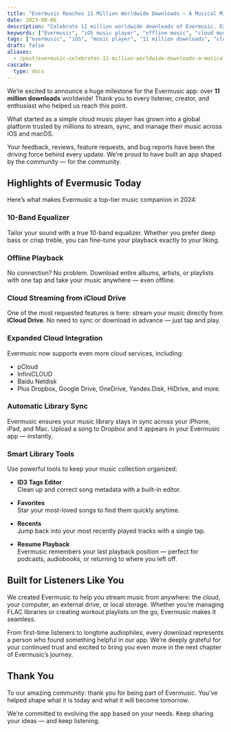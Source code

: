 ```yaml
---
title: "Evermusic Reaches 11 Million Worldwide Downloads – A Musical Milestone"
date: 2023-09-06
description: "Celebrate 11 million worldwide downloads of Evermusic. Explore new features like iCloud streaming, cross-platform sync, Favorites, Recents, and more."
keywords: ["Evermusic", "iOS music player", "offline music", "cloud music streaming", "iCloud Drive", "audio equalizer", "ID3 tags editor", "music download", "music app", "music milestone"]
tags: ["evermusic", "iOS", "music player", "11 million downloads", "cloud music", "offline playback", "favorites", "recents", "iCloud Drive", "milestone"]
draft: false
aliases:
  - /post/evermusic-celebrates-11-million-worldwide-downloads-a-musical-milestone/
cascade:
  type: docs
---
```


We’re excited to announce a huge milestone for the Evermusic app: over **11 million downloads** worldwide! Thank you to every listener, creator, and enthusiast who helped us reach this point.

What started as a simple cloud music player has grown into a global platform trusted by millions to stream, sync, and manage their music across iOS and macOS.

Your feedback, reviews, feature requests, and bug reports have been the driving force behind every update. We’re proud to have built an app shaped by the community — for the community.

## Highlights of Evermusic Today

Here’s what makes Evermusic a top-tier music companion in 2024:

### 10-Band Equalizer

Tailor your sound with a true 10-band equalizer. Whether you prefer deep bass or crisp treble, you can fine-tune your playback exactly to your liking.

### Offline Playback

No connection? No problem. Download entire albums, artists, or playlists with one tap and take your music anywhere — even offline.

### Cloud Streaming from iCloud Drive

One of the most requested features is here: stream your music directly from **iCloud Drive**. No need to sync or download in advance — just tap and play.

### Expanded Cloud Integration

Evermusic now supports even more cloud services, including:
- pCloud
- InfiniCLOUD
- Baidu Netdisk
- Plus Dropbox, Google Drive, OneDrive, Yandex.Disk, HiDrive, and more.

### Automatic Library Sync

Evermusic ensures your music library stays in sync across your iPhone, iPad, and Mac. Upload a song to Dropbox and it appears in your Evermusic app — instantly.

### Smart Library Tools

Use powerful tools to keep your music collection organized:

- **ID3 Tags Editor**  
  Clean up and correct song metadata with a built-in editor.

- **Favorites**  
  Star your most-loved songs to find them quickly anytime.

- **Recents**  
  Jump back into your most recently played tracks with a single tap.

- **Resume Playback**  
  Evermusic remembers your last playback position — perfect for podcasts, audiobooks, or returning to where you left off.

## Built for Listeners Like You

We created Evermusic to help you stream music from anywhere: the cloud, your computer, an external drive, or local storage. Whether you’re managing FLAC libraries or creating workout playlists on the go, Evermusic makes it seamless.

From first-time listeners to longtime audiophiles, every download represents a person who found something helpful in our app. We’re deeply grateful for your continued trust and excited to bring you even more in the next chapter of Evermusic’s journey.

## Thank You

To our amazing community: thank you for being part of Evermusic. You’ve helped shape what it is today and what it will become tomorrow.

We’re committed to evolving the app based on your needs. Keep sharing your ideas — and keep listening.
